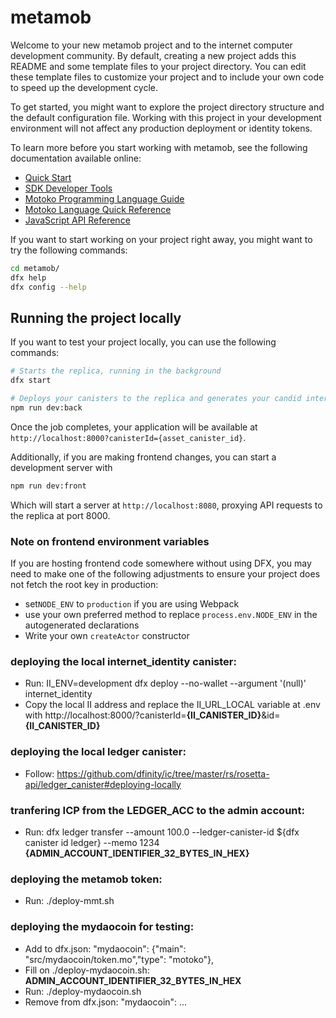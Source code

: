 # metamob

Welcome to your new metamob project and to the internet computer development community. By default, creating a new project adds this README and some template files to your project directory. You can edit these template files to customize your project and to include your own code to speed up the development cycle.

To get started, you might want to explore the project directory structure and the default configuration file. Working with this project in your development environment will not affect any production deployment or identity tokens.

To learn more before you start working with metamob, see the following documentation available online:

- [Quick Start](https://sdk.dfinity.org/docs/quickstart/quickstart-intro.html)
- [SDK Developer Tools](https://sdk.dfinity.org/docs/developers-guide/sdk-guide.html)
- [Motoko Programming Language Guide](https://sdk.dfinity.org/docs/language-guide/motoko.html)
- [Motoko Language Quick Reference](https://sdk.dfinity.org/docs/language-guide/language-manual.html)
- [JavaScript API Reference](https://erxue-5aaaa-aaaab-qaagq-cai.raw.ic0.app)

If you want to start working on your project right away, you might want to try the following commands:

```bash
cd metamob/
dfx help
dfx config --help
```

## Running the project locally

If you want to test your project locally, you can use the following commands:

```bash
# Starts the replica, running in the background
dfx start

# Deploys your canisters to the replica and generates your candid interface
npm run dev:back
```

Once the job completes, your application will be available at `http://localhost:8000?canisterId={asset_canister_id}`.

Additionally, if you are making frontend changes, you can start a development server with

```bash
npm run dev:front
```

Which will start a server at `http://localhost:8080`, proxying API requests to the replica at port 8000.

### Note on frontend environment variables

If you are hosting frontend code somewhere without using DFX, you may need to make one of the following adjustments to ensure your project does not fetch the root key in production:

- set`NODE_ENV` to `production` if you are using Webpack
- use your own preferred method to replace `process.env.NODE_ENV` in the autogenerated declarations
- Write your own `createActor` constructor

### deploying the local internet_identity canister:
- Run: II_ENV=development dfx deploy --no-wallet --argument '(null)' internet_identity
- Copy the local II address and replace the II_URL_LOCAL variable at .env with http://localhost:8000/?canisterId=**{II_CANISTER_ID}**&id=**{II_CANISTER_ID}**

### deploying the local ledger canister:
- Follow: https://github.com/dfinity/ic/tree/master/rs/rosetta-api/ledger_canister#deploying-locally

### tranfering ICP from the LEDGER_ACC to the admin account:
- Run: dfx ledger transfer --amount 100.0 --ledger-canister-id ${dfx canister id ledger} --memo 1234 **{ADMIN_ACCOUNT_IDENTIFIER_32_BYTES_IN_HEX}**

### deploying the metamob token:
- Run: ./deploy-mmt.sh

### deploying the mydaocoin for testing:
- Add to dfx.json: "mydaocoin": {"main": "src/mydaocoin/token.mo","type": "motoko"},
- Fill on ./deploy-mydaocoin.sh: **ADMIN_ACCOUNT_IDENTIFIER_32_BYTES_IN_HEX**
- Run: ./deploy-mydaocoin.sh
- Remove from dfx.json: "mydaocoin": ...